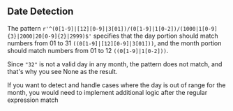 ## Date Detection
The pattern `r'^(0[1-9]|[12][0-9]|3[01])/(0[1-9]|1[0-2])/(1000|1[0-9]{3}|2000|20[0-9]{2}|2999)$'` specifies that the day portion should match numbers from 01 to 31 `((0[1-9]|[12][0-9]|3[01]))`, and the month portion should match numbers from 01 to 12 `((0[1-9]|1[0-2]))`.

Since `"32"` is not a valid day in any month, the pattern does not match, and that's why you see None as the result.

If you want to detect and handle cases where the day is out of range for the month, you would need to implement additional logic after the regular expression match
